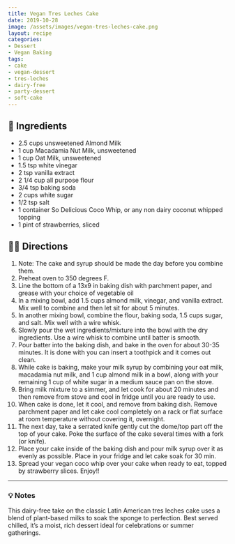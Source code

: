 ```yaml
---
title: Vegan Tres Leches Cake
date: 2019-10-28
image: /assets/images/vegan-tres-leches-cake.png
layout: recipe
categories:
- Dessert
- Vegan Baking
tags:
- cake
- vegan-dessert
- tres-leches
- dairy-free
- party-dessert
- soft-cake
---
```


## 🧾 Ingredients

- 2.5 cups unsweetened Almond Milk
- 1 cup Macadamia Nut Milk, unsweetened
- 1 cup Oat Milk, unsweetened
- 1.5 tsp white vinegar
- 2 tsp vanilla extract
- 2 1/4 cup all purpose flour
- 3/4 tsp baking soda
- 2 cups white sugar
- 1/2 tsp salt
- 1 container So Delicious Coco Whip, or any non dairy coconut whipped topping
- 1 pint of strawberries, sliced

## 👩‍🍳 Directions

1. Note: The cake and syrup should be made the day before you combine them.
2. Preheat oven to 350 degrees F.
3. Line the bottom of a 13x9 in baking dish with parchment paper, and grease with your choice of vegetable oil
4. In a mixing bowl, add 1.5 cups almond milk, vinegar, and vanilla extract. Mix well to combine and then let sit for about 5 minutes.
5. In another mixing bowl, combine the flour, baking soda, 1.5 cups sugar, and salt. Mix well with a wire whisk. 
6. Slowly pour the wet ingredients/mixture into the bowl with the dry ingredients. Use a wire whisk to combine until batter is smooth.
7. Pour batter into the baking dish, and bake in the oven for about 30-35 minutes. It is done with you can insert a toothpick and it comes out clean.
8. While cake is baking, make your milk syrup by combining your oat milk, macadamia nut milk, and 1 cup almond milk in a bowl, along with your remaining 1 cup of white sugar in a medium sauce pan on the stove.
9. Bring milk mixture to a simmer, and let cook for about 20 minutes and then remove from stove and cool in fridge until you are ready to use.
10. When cake is done, let it cool, and remove from baking dish. Remove parchment paper and let cake cool completely on a rack or flat surface at room temperature without covering it, overnight.
11. The next day, take a serrated knife gently cut the dome/top part off the top of your cake. Poke the surface of the cake several times with a fork (or knife).
12. Place your cake inside of the baking dish and pour milk syrup over it as evenly as possible. Place in your fridge and let cake soak for 30 min.
13. Spread your vegan coco whip over your cake when ready to eat, topped by strawberry slices. Enjoy!!


---

### 💡 Notes

This dairy-free take on the classic Latin American tres leches cake uses a blend of plant-based milks to soak the sponge to perfection. Best served chilled, it’s a moist, rich dessert ideal for celebrations or summer gatherings.


